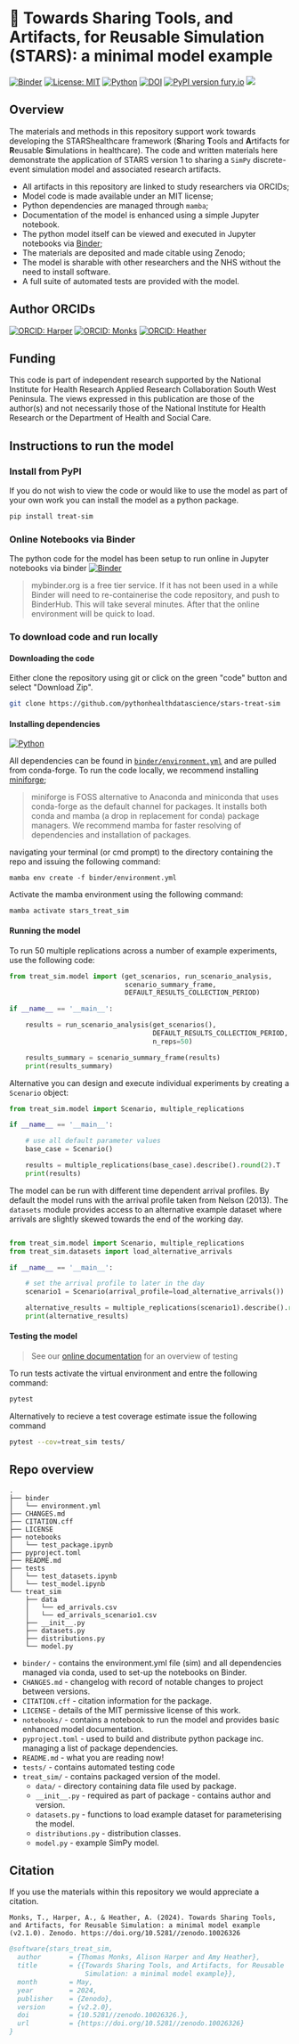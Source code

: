
# 💫 Towards Sharing Tools, and Artifacts, for Reusable Simulation (STARS): a minimal model example

[![Binder](https://mybinder.org/badge_logo.svg)](https://mybinder.org/v2/gh/pythonhealthdatascience/stars-treat-sim/HEAD)
[![License: MIT](https://img.shields.io/badge/License-MIT-yellow.svg)](https://opensource.org/licenses/MIT)
[![Python](https://img.shields.io/pypi/pyversions/treat_sim)](https://pypi.org/project/treat_sim/)
[![DOI](https://zenodo.org/badge/DOI/10.5281/zenodo.10026326.svg)](https://doi.org/10.5281/zenodo.10026326)
[![PyPI version fury.io](https://badge.fury.io/py/treat-sim.svg)](https://pypi.org/project/treat-sim/)
[<img src="https://img.shields.io/static/v1?label=dockerhub&message=images&color=important?style=for-the-badge&logo=docker">](https://hub.docker.com/r/tommonks01/treat_sim)

## Overview

The materials and methods in this repository support work towards developing the STARShealthcare framework (**S**haring **T**ools and **A**rtifacts for **R**eusable **S**imulations in healthcare).  The code and written materials here demonstrate the application of STARS version 1 to sharing a `SimPy` discrete-event simulation model and associated research artifacts.  

* All artifacts in this repository are linked to study researchers via ORCIDs;
* Model code is made available under an MIT license;
* Python dependencies are managed through `mamba`;
* Documentation of the model is enhanced using a simple Jupyter notebook.
* The python model itself can be viewed and executed in Jupyter notebooks via [Binder](https://mybinder.org); 
* The materials are deposited and made citable using Zenodo;
* The model is sharable with other researchers and the NHS without the need to install software.
* A full suite of automated tests are provided with the model. 

## Author ORCIDs

[![ORCID: Harper](https://img.shields.io/badge/Alison_Harper_ORCID-0000--0001--5274--5037-brightgreen)](https://orcid.org/0000-0001-5274-5037)
[![ORCID: Monks](https://img.shields.io/badge/Tom_Monks_ORCID-0000--0003--2631--4481-brightgreen)](https://orcid.org/0000-0003-2631-4481)
[![ORCID: Heather](https://img.shields.io/badge/Amy_Heather_ORCID-0000--0002--6596--3479-brightgreen)](https://orcid.org/0000-0002-6596-3479)

## Funding

This code is part of independent research supported by the National Institute for Health Research Applied Research Collaboration South West Peninsula. The views expressed in this publication are those of the author(s) and not necessarily those of the National Institute for Health Research or the Department of Health and Social Care.

## Instructions to run the model

### Install from PyPI

If you do not wish to view the code or would like to use the model as part of your own work you can install the model as a python package.

```bash
pip install treat-sim
```

### Online Notebooks via Binder

The python code for the model has been setup to run online in Jupyter notebooks via binder [![Binder](https://mybinder.org/badge_logo.svg)](https://mybinder.org/v2/gh/pythonhealthdatascience/stars-treat-sim/HEAD)

> mybinder.org is a free tier service.  If it has not been used in a while Binder will need to re-containerise the code repository, and push to BinderHub. This will take several minutes. After that the online environment will be quick to load.

### To download code and run locally

#### Downloading the code

Either clone the repository using git or click on the green "code" button and select "Download Zip".

```bash
git clone https://github.com/pythonhealthdatascience/stars-treat-sim
```

#### Installing dependencies

[![Python](https://img.shields.io/pypi/pyversions/treat_sim)](https://pypi.org/project/treat_sim/)

All dependencies can be found in [`binder/environment.yml`]() and are pulled from conda-forge.  To run the code locally, we recommend installing [miniforge](https://github.com/conda-forge/miniforge);

> miniforge is FOSS alternative to Anaconda and miniconda that uses conda-forge as the default channel for packages. It installs both conda and mamba (a drop in replacement for conda) package managers.  We recommend mamba for faster resolving of dependencies and installation of packages. 

navigating your terminal (or cmd prompt) to the directory containing the repo and issuing the following command:

```
mamba env create -f binder/environment.yml
```

Activate the mamba environment using the following command:

```
mamba activate stars_treat_sim
```

#### Running the model

To run 50 multiple replications across a number of example experiments, use the following code:

```python
from treat_sim.model import (get_scenarios, run_scenario_analysis,
                             scenario_summary_frame, 
                             DEFAULT_RESULTS_COLLECTION_PERIOD)

if __name__ == '__main__':

    results = run_scenario_analysis(get_scenarios(), 
                                    DEFAULT_RESULTS_COLLECTION_PERIOD,
                                    n_reps=50)

    results_summary = scenario_summary_frame(results)
    print(results_summary)

```

Alternative you can design and execute individual experiments by creating a `Scenario` object:

```python
from treat_sim.model import Scenario, multiple_replications

if __name__ == '__main__':

    # use all default parameter values
    base_case = Scenario()

    results = multiple_replications(base_case).describe().round(2).T
    print(results)

```

The model can be run with different time dependent arrival profiles. By default the model runs with the arrival profile taken from Nelson (2013). The `datasets` module provides access to an alternative example dataset where arrivals are slightly skewed towards the end of the working day.  

```python

from treat_sim.model import Scenario, multiple_replications
from treat_sim.datasets import load_alternative_arrivals

if __name__ == '__main__':

    # set the arrival profile to later in the day
    scenario1 = Scenario(arrival_profile=load_alternative_arrivals())

    alternative_results = multiple_replications(scenario1).describe().round(2).T
    print(alternative_results)
```

#### Testing the model

> See our [online documentation](https://pythonhealthdatascience.github.io/stars-simpy-example-docs/content/02_model_code/05_testing.html) for an overview of testing

To run tests activate the virtual environment and entre the following command:

```bash
pytest
```

Alternatively to recieve a test coverage estimate issue the following command

```bash
pytest --cov=treat_sim tests/
```


## Repo overview

```
.
├── binder
│   └── environment.yml
├── CHANGES.md
├── CITATION.cff
├── LICENSE
├── notebooks
│   └── test_package.ipynb
├── pyproject.toml
├── README.md
├── tests
│   └── test_datasets.ipynb
│   └── test_model.ipynb
└── treat_sim
    ├── data
    │   └── ed_arrivals.csv
    │   └── ed_arrivals_scenario1.csv
    ├── __init__.py
    ├── datasets.py
    ├── distributions.py
    └── model.py
```

* `binder/` - contains the environment.yml file (sim) and all dependencies managed via conda, used to set-up the notebooks on Binder.
* `CHANGES.md` - changelog with record of notable changes to project between versions.
* `CITATION.cff` - citation information for the package.
* `LICENSE` - details of the MIT permissive license of this work.
* `notebooks/` - contains a notebook to run the model and provides basic enhanced model documentation.
* `pyproject.toml` - used to build and distribute python package inc. managing a list of package dependencies.
* `README.md` - what you are reading now!
* `tests/` - contains automated testing code
* `treat_sim/` - contains packaged version of the model.
    * `data/` - directory containing data file used by package.
    * `__init__.py` - required as part of package - contains author and version.
    * `datasets.py` - functions to load example dataset for parameterising the model.
    * `distributions.py` - distribution classes.
    * `model.py` - example SimPy model.


## Citation

If you use the materials within this repository we would appreciate a citation.

```
Monks, T., Harper, A., & Heather, A. (2024). Towards Sharing Tools, and Artifacts, for Reusable Simulation: a minimal model example (v2.1.0). Zenodo. https://doi.org/10.5281//zenodo.10026326
```

```bibtex
@software{stars_treat_sim,
  author       = {Thomas Monks, Alison Harper and Amy Heather},
  title        = {{Towards Sharing Tools, and Artifacts, for Reusable 
                   Simulation: a minimal model example}},
  month        = May,
  year         = 2024,
  publisher    = {Zenodo},
  version      = {v2.2.0},
  doi          = {10.5281//zenodo.10026326.},
  url          = {https://doi.org/10.5281//zenodo.10026326}
}
```

